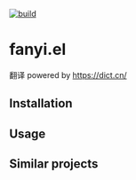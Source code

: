 [![build](https://github.com/condy0919/fanyi.el/actions/workflows/build.yml/badge.svg)](https://github.com/condy0919/fanyi.el/actions/workflows/build.yml)

# fanyi.el

翻译 powered by https://dict.cn/


## Installation

## Usage

## Similar projects
